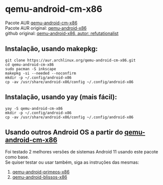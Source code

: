# qemu-android-cm-x86

Pacote AUR [qemu-android-cm-x86](https://aur.archlinux.org/packages/qemu-android-cm-x86)  
Pacote AUR original: [qemu-android-x86](https://aur.archlinux.org/packages/qemu-android-x86)  
github original: [qemu-android-x86, autor: refutationalist](https://github.com/refutationalist/saur/tree/master/qemu-android-x86)  

## Instalação, usando makepkg:  

```
git clone https://aur.archlinux.org/qemu-android-cm-x86.git
cd qemu-android-cm-x86
sudo pacman -S inkscape
makepkg -si --needed --noconfirm 
mkdir -p ~/.config/android-x86
cp -av /usr/share/android-x86/config ~/.config/android-x86
```

## Instalação, usando yay (mais fácil):  

```
yay -S qemu-android-cm-x86
mkdir -p ~/.config/android-x86
cp -av /usr/share/android-x86/config ~/.config/android-x86
```

## Usando outros Android OS a partir do [qemu-android-cm-x86](https://aur.archlinux.org/packages/qemu-android-cm-x86)  

Foi testado 2 melhores versões de sistemas Android 11 usando este pacote como base.  
Se quiser testar ou usar também, siga as instruções das mesmas:  

1) [qemu-android-primeos-x86](https://github.com/elppans/qemu-android-primeos-x86/blob/main/README.md)  
2) [qemu-android-blissos-x86](https://github.com/elppans/qemu-android-blissos-x86/edit/main/README.md)  
